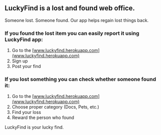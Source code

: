## LuckyFind is a lost and found web office.

Someone lost. Someone found. Our app helps regain lost things back.

### If you found the lost item you can easily report it using LuckyFind app:

1. Go to the [www.luckyfind.herokuapp.com](www.luckyfind.herokuapp.com)
2. Sign up
3. Post your find

### If you lost something you can check whether someone found it:
1. Go to the [www.luckyfind.herokuapp.com](www.luckyfind.herokuapp.com)
2. Choose proper category (Docs, Pets, etc.)
3. Find your loss
4. Reward the person who found

LuckyFind is your lucky find. 